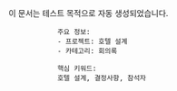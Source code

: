 이 문서는 테스트 목적으로 자동 생성되었습니다.
                
                주요 정보:
                - 프로젝트: 호텔 설계
                - 카테고리: 회의록
                
                핵심 키워드:
                호텔 설계, 결정사항, 참석자